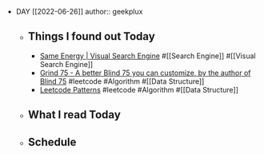 - DAY [[2022-06-26]]
  author:: geekplux
	- ## Things I found out Today
		- [Same Energy | Visual Search Engine](https://same.energy) #[[Search Engine]] #[[Visual Search Engine]]
		- [Grind 75 - A better Blind 75 you can customize, by the author of Blind 75](https://www.techinterviewhandbook.org/grind75) #leetcode #Algorithm #[[Data Structure]]
		- [Leetcode Patterns](https://seanprashad.com/leetcode-patterns/) #leetcode #Algorithm #[[Data Structure]]
	- ## What I read Today
	- ## Schedule